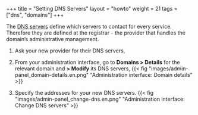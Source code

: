 +++
title = "Setting DNS Servers"
layout = "howto"
weight = 21
tags = ["dns", "domains"]
+++

The [DNS servers](https://en.wikipedia.org/wiki/Domain_Name_System) define which servers to contact for every service. Therefore they are defined at the registrar - the provider that handles the domain’s administrative management.

1.  Ask your new provider for their DNS servers,

2.  From your administration interface, go to **Domains > Details** for the relevant domain and **> Modify** its DNS servers,
    {{< fig "images/admin-panel_domain-details.en.png" "Administration interface: Domain details" >}}

3.  Specify the addresses for your new DNS servers. 
    {{< fig "images/admin-panel_change-dns.en.png" "Administration interface: Change DNS servers" >}}
